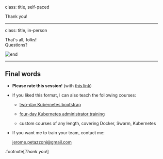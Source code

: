 class: title, self-paced

Thank you!

---

class: title, in-person

That's all, folks! <br/> Questions?

![end](images/end.jpg)

---

## Final words

- **Please rate this session!** (with [this link](https://conferences.oreilly.com/velocity/vl-ca/public/schedule/detail/75313))

- If you liked this format, I can also teach the following courses:

  - [two-day Kubernetes bootstrap](https://tinyshellscript.com/kubernetes-bootstrap.html)

  - [four-day Kubernetes administrator training](https://tinyshellscript.com/kubernetes-ops-week.html)

  - custom courses of any length, covering Docker, Swarm, Kubernetes

- If you want me to train your team, contact me:

  jerome.petazzoni@gmail.com

.footnote[*Thank you!*]
